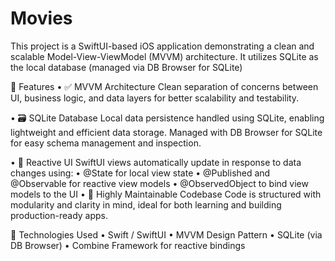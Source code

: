 # Movies
This project is a SwiftUI-based iOS application demonstrating a clean and scalable Model-View-ViewModel (MVVM) architecture. It utilizes SQLite as the local database (managed via DB Browser for SQLite)

🚀 Features
	•	✅ MVVM Architecture
Clean separation of concerns between UI, business logic, and data layers for better scalability and testability.

 •	🗃️ SQLite Database
Local data persistence handled using SQLite, enabling lightweight and efficient data storage. Managed with DB Browser for SQLite for easy schema management and inspection.

 •	🔄 Reactive UI
SwiftUI views automatically update in response to data changes using:
	•	@State for local view state
	•	@Published and @Observable for reactive view models
	•	@ObservedObject to bind view models to the UI
	•	🧪 Highly Maintainable Codebase
Code is structured with modularity and clarity in mind, ideal for both learning and building production-ready apps.

🧰 Technologies Used
	•	Swift / SwiftUI
	•	MVVM Design Pattern
	•	SQLite (via DB Browser)
	•	Combine Framework for reactive bindings
